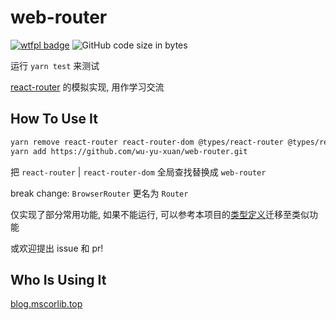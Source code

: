 # web-router

[![wtfpl badge](https://img.shields.io/github/license/wu-yu-xuan/web-router)](https://github.com/wu-yu-xuan/web-router/blob/master/LICENSE)
![GitHub code size in bytes](https://img.shields.io/github/languages/code-size/wu-yu-xuan/web-router)

运行 `yarn test` 来测试

[react-router](https://github.com/reacttraining/react-router) 的模拟实现, 用作学习交流

## How To Use It

```bash
yarn remove react-router react-router-dom @types/react-router @types/react-router-dom
yarn add https://github.com/wu-yu-xuan/web-router.git
```

把 `react-router` | `react-router-dom` 全局查找替换成 `web-router`

break change: `BrowserRouter` 更名为 `Router`

仅实现了部分常用功能, 如果不能运行, 可以参考本项目的[类型定义](https://github.com/wu-yu-xuan/web-router/blob/master/index.d.ts)迁移至类似功能

或欢迎提出 issue 和 pr!

## Who Is Using It

[blog.mscorlib.top](https://github.com/wu-yu-xuan/blog.mscorlib.top)
